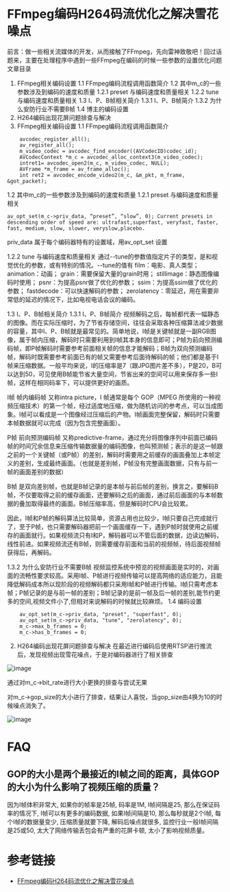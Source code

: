 # FFmpeg编码H264码流优化之解决雪花噪点

前言：做一些相关流媒体的开发，从而接触了FFmpeg，先向雷神致敬吧！回过话题来，主要在处理程序中遇到一些FFmpeg在编码的时候一些参数的设置优化问题
文章目录
1. FFmpeg相关编码设置
1.1 FFmpeg编码流程调用函数简介
1.2 其中m_c的一些参数涉及到编码的速度和质量
1.2.1 preset 与编码速度和质量相关
1.2.2 tune 与编码速度和质量相关
1.3 I、P、B帧相关简介
1.3.1 I、P、B帧简介
1.3.2 为什么安防行业不需要B帧
1.4 博主的编码设置
2. H264编码出现花屏问题排查与解决
1. FFmpeg相关编码设置
1.1 FFmpeg编码流程调用函数简介
```
	avcodec_register_all();
	av_register_all();
    m_video_codec = avcodec_find_encoder((AVCodecID)codec_id);
    AVCodecContext *m_c = avcodec_alloc_context3(m_video_codec);
    intret1= avcodec_open2(m_c, m_video_codec, NULL);
    AVFrame *m_frame = av_frame_alloc();
    int ret2 = avcodec_encode_video2(m_c, &m_pkt, m_frame, &got_packet);
```

1.2 其中m_c的一些参数涉及到编码的速度和质量
1.2.1 preset 与编码速度和质量相关
```
av_opt_set(m_c->priv_data, “preset”, “slow”, 0); Current presets in descending order of speed are: ultrafast,superfast, veryfast, faster, fast, medium, slow, slower, veryslow,placebo.
```

priv_data 属于每个编码器特有的设置域，用av_opt_set 设置

1.2.2 tune 与编码速度和质量相关
通过--tune的参数值指定片子的类型，是和视觉优化的参数，或有特别的情况。--tune的值有
film：电影、真人类型；
animation：动画；
grain：需要保留大量的grain时用；
stillimage：静态图像编码时使用；
psnr：为提高psnr做了优化的参数；
ssim：为提高ssim做了优化的参数；
fastdecode：可以快速解码的参数；
zerolatency：零延迟，用在需要非常低的延迟的情况下，比如电视电话会议的编码。

1.3 I、P、B帧相关简介
1.3.1 I、P、B帧简介
视频解码之后，每帧都代表一幅静态的图像。而在实际压缩时，为了节省存储空间，往往会采取各种压缩算法减少数据的容量，其中I、P、B帧就是最常见的。简单地说，I帧是关键帧就是一副RGB图像，属于帧内压缩，解码时只需要利用到I帧其本身的信息即可；P帧为前向预测编码帧，即P帧解码时需要参考前面相关帧的信息才能解码；B帧为双向预测编码帧，解码时既需要参考前面已有的帧又需要参考后面待解码的帧；他们都是基于I帧来压缩数据。一般平均来说，I的压缩率是7（跟JPG图片差不多），P是20，B可以达到50，可见使用B帧能节省大量空间，节省出来的空间可以用来保存多一些I帧，这样在相同码率下，可以提供更好的画质。

I帧 帧内编码帧 又称intra picture，I 帧通常是每个 GOP（MPEG 所使用的一种视频压缩技术）的第一个帧，经过适度地压缩，做为随机访问的参考点，可以当成图象。I帧可以看成是一个图像经过压缩后的产物。I帧画面完整保留，解码时只需要本帧数据就可以完成（因为包含完整画面）。

P帧 前向预测编码帧 又称predictive-frame，通过充分将图像序列中前面已编码帧的时间冗余信息来压缩传输数据量的编码图像，也叫预测帧；表示的是这一帧跟之前的一个关键帧（或P帧）的差别，解码时需要用之前缓存的画面叠加上本帧定义的差别，生成最终画面。（也就是差别帧，P帧没有完整画面数据，只有与前一帧的画面差别的数据）

B帧 是双向差别帧，也就是B帧记录的是本帧与前后帧的差别，换言之，要解码B帧，不仅要取得之前的缓存画面，还要解码之后的画面，通过前后画面的与本帧数据的叠加取得最终的画面。B帧压缩率高，但是解码时CPU会比较累。

因此，I帧和P帧的解码算法比较简单，资源占用也比较少，I帧只要自己完成就行了，至于P帧，也只需要解码器把前一个画面缓存一下，遇到P帧时就使用之前缓存的画面就行。如果视频流只有I和P，解码器可以不管后面的数据，边读边解码，线性前进。如果视频流还有B帧，则需要缓存前面和当前的视频帧，待后面视频帧获得后，再解码。

1.3.2 为什么安防行业不需要B帧
视频监控系统中预览的视频画面是实时的，对画面的流畅性要求较高。采用I帧、P帧进行视频传输可以提高网络的适应能力，且能降低解码成本所以现阶段的视频解码都只采用I帧和P帧进行传输。I帧只需考虑本帧；P帧记录的是与前一帧的差别；B帧记录的是前一帧及后一帧的差别,能节约更多的空间,视频文件小了,但相对来说解码的时候就比较麻烦。
1.4 编码设置

```
    av_opt_set(m_c->priv_data, "preset", "superfast", 0);
    av_opt_set(m_c->priv_data, "tune", "zerolatency", 0);
    m_c->max_b_frames = 0;
    m_c->has_b_frames = 0;
```

2. H264编码出现花屏问题排查与解决
在最近进行编码后使用RTSP进行推流后，发现视频出现雪花噪点，于是对编码器进行了相关排查

![image](https://user-images.githubusercontent.com/17688273/148027294-b9dc097c-acf6-4765-883e-a7d78f633752.png)


通过对m_c->bit_rate进行大小更换的排查与尝试无果

对m_c->gop_size的大小进行了排查，结果让人喜悦，当gop_size由4换为10的时候噪点消失了。

![image](https://user-images.githubusercontent.com/17688273/148027316-7a0b73b0-d3f0-4cde-a026-d122346bb7ec.png)

# FAQ

## GOP的大小是两个最接近的I帧之间的距离，具体GOP的大小为什么影响了视频压缩的质量？

因为I帧体积非常大, 如果你的帧率是25帧, 码率是1M, I帧间隔是25, 那么在保证码率的情况下, I帧可以有更多的编码数据, 如果I帧间隔是10, 那么每秒就是2个I帧, 每个I帧的数据量变少, 压缩质量就要下降, 解码后噪点就很多, 监控行业一般I帧间隔是25或50, 太大了网络传输丢包会有严重的花屏卡顿, 太小了影响视频质量。

# 参考链接
- [FFmpeg编码H264码流优化之解决雪花噪点](https://blog.csdn.net/zhouming5/article/details/115308042)
